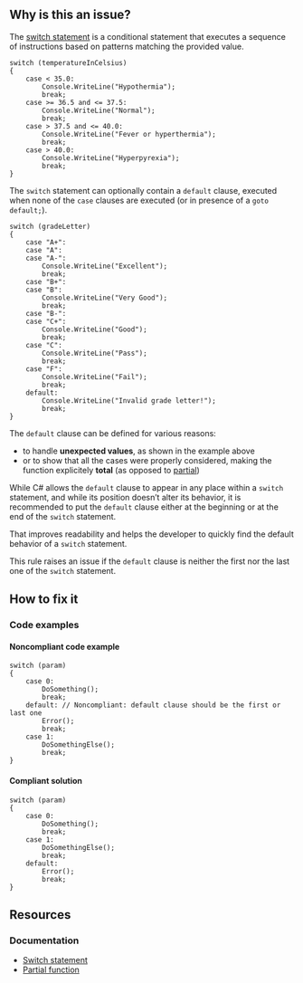 ## Why is this an issue?

The [switch
statement](https://learn.microsoft.com/en-us/dotnet/csharp/language-reference/statements/selection-statements#the-switch-statement) is a conditional statement that executes a sequence of instructions based on patterns matching the provided value.

    switch (temperatureInCelsius)
    {
        case < 35.0:
            Console.WriteLine("Hypothermia");
            break;
        case >= 36.5 and <= 37.5:
            Console.WriteLine("Normal");
            break;
        case > 37.5 and <= 40.0:
            Console.WriteLine("Fever or hyperthermia");
            break;
        case > 40.0:
            Console.WriteLine("Hyperpyrexia");
            break;
    }

The `switch` statement can optionally contain a `default` clause, executed when none of the `case` clauses are
executed (or in presence of a `goto default;`).

    switch (gradeLetter)
    {
        case "A+":
        case "A":
        case "A-":
            Console.WriteLine("Excellent");
            break;
        case "B+":
        case "B":
            Console.WriteLine("Very Good");
            break;
        case "B-":
        case "C+":
            Console.WriteLine("Good");
            break;
        case "C":
            Console.WriteLine("Pass");
            break;
        case "F":
            Console.WriteLine("Fail");
            break;
        default:
            Console.WriteLine("Invalid grade letter!");
            break;
    }

The `default` clause can be defined for various reasons:

-   to handle **unexpected values**, as shown in the example above
-   or to show that all the cases were properly considered, making the function explicitely **total** (as opposed to [partial](https://en.wikipedia.org/wiki/Partial_function))

While C# allows the `default` clause to appear in any place within a `switch` statement, and while its position doesn’t alter
its behavior, it is recommended to put the `default` clause either at the beginning or at the end of the `switch` statement.

That improves readability and helps the developer to quickly find the default behavior of a `switch` statement.

This rule raises an issue if the `default` clause is neither the first nor the last one of the `switch` statement.

## How to fix it

### Code examples

#### Noncompliant code example

    switch (param)
    {
        case 0:
            DoSomething();
            break;
        default: // Noncompliant: default clause should be the first or last one
            Error();
            break;
        case 1:
            DoSomethingElse();
            break;
    }

#### Compliant solution

    switch (param)
    {
        case 0:
            DoSomething();
            break;
        case 1:
            DoSomethingElse();
            break;
        default:
            Error();
            break;
    }

## Resources

### Documentation

-   [Switch
  statement](https://learn.microsoft.com/en-us/dotnet/csharp/language-reference/statements/selection-statements#the-switch-statement)
-   [Partial function](https://en.wikipedia.org/wiki/Partial_function)